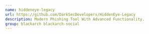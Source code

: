 ```yaml
---
name: hiddeneye-legacy
url: https://github.com/DarkSecDevelopers/HiddenEye-Legacy
description: Modern Phishing Tool With Advanced Functionality.
group: blackarch blackarch-social
---
```

